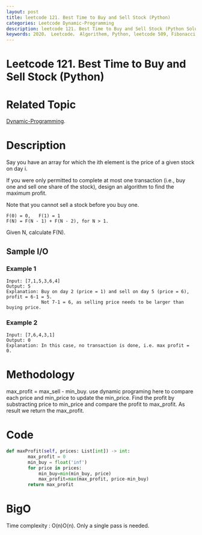 ```yaml
---
layout: post
title: leetcode 121. Best Time to Buy and Sell Stock (Python)
categories: Leetcode Dynamic-Programming
description: leetcode 121. Best Time to Buy and Sell Stock (Python Solution)
keywords: 2020， Leetcode， Algorithem, Python, leetcode 509, Fibonacci Number, zhenyu
---
```


# Leetcode 121. Best Time to Buy and Sell Stock (Python)

# Related Topic
<a href="/categories/#Dynamic-Programming" target="_blank"> Dynamic-Programming</a>.

# Description
Say you have an array for which the ith element is the price of a given stock on day i.

If you were only permitted to complete at most one transaction (i.e., buy one and sell one share of the stock), design an algorithm to find the maximum profit.

Note that you cannot sell a stock before you buy one.
```
F(0) = 0,   F(1) = 1
F(N) = F(N - 1) + F(N - 2), for N > 1.
```
Given N, calculate F(N).

## Sample I/O
### Example 1
```
Input: [7,1,5,3,6,4]
Output: 5
Explanation: Buy on day 2 (price = 1) and sell on day 5 (price = 6), profit = 6-1 = 5.
             Not 7-1 = 6, as selling price needs to be larger than buying price.
```

### Example 2
```
Input: [7,6,4,3,1]
Output: 0
Explanation: In this case, no transaction is done, i.e. max profit = 0.
```

# Methodology
max_profit = max_sell - min_buy. use dynamic programing here to compare each price and min_price to update the min_price. Find the profit by substracting price to min_price and compare the profit to max_profit. As result we return the max_profit.

# Code
```python
def maxProfit(self, prices: List[int]) -> int:
        max_profit = 0
        min_buy = float('inf')
        for price in prices:
            min_buy=min(min_buy, price)
            max_profit=max(max_profit, price-min_buy)
        return max_profit
```

# BigO
Time complexity : O(n)O(n). Only a single pass is needed.
